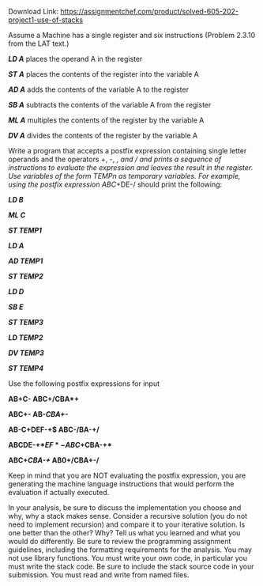 Download Link: https://assignmentchef.com/product/solved-605-202-project1-use-of-stacks
<br>



Assume a Machine has a single register and six instructions       (Problem 2.3.10 from the LAT text.)

<strong><em>LD       A</em></strong><em>         </em>places the operand A in the register<em>  </em>

<strong><em>ST       A</em></strong><em>         </em>places the contents of the register into the variable A

<strong><em>AD      A</em></strong><em>         </em>adds the contents of the variable A to the register

<strong><em>SB      A</em></strong><em>         </em>subtracts the contents of the variable A from the register

<strong><em>ML      A</em></strong>         multiples the contents of the register by the variable A

<strong><em>DV      A</em></strong>         divides the contents of the register by the variable A




Write a program that accepts a postfix expression containing single letter operands and the operators +, -, *, and / and prints a sequence of instructions to evaluate the expression and leaves the result in the register. Use variables of the form <em>TEMPn</em> as temporary variables. For example, using the postfix expression ABC*+DE-/ should print the following:




<strong><em>LD       B </em></strong>

<strong><em>ML      C </em></strong>

<strong><em>ST       TEMP1 </em></strong>

<strong><em>LD       A </em></strong>

<strong><em>AD      TEMP1 </em></strong>

<strong><em>ST       TEMP2 </em></strong>

<strong><em>LD       D </em></strong>

<strong><em>SB      E </em></strong>

<strong><em>ST       TEMP3 </em></strong>

<strong><em>LD       TEMP2 </em></strong>

<strong><em>DV      TEMP3 </em></strong>

<strong><em>ST       TEMP4 </em></strong>

<strong> </strong>

Use the following postfix expressions for input

<strong> </strong>

<strong>AB+C-                                                                        ABC+/CBA*+ </strong>

<strong>ABC+-                                                                        AB-*CBA+-* </strong>

<strong>AB-C+DEF-+$                                                          ABC-/BA-+/  </strong>

<strong>ABCDE-+$*EF*-                                                       ABC+$CBA-+*          </strong>

<strong>ABC+*CBA-+*                                                          AB0+/CBA+-/ </strong>

<strong>             </strong>

Keep in mind that you are NOT evaluating the postfix expression, you are generating the machine language instructions that would perform the evaluation if actually executed.




In your analysis, be sure to discuss the implementation you choose and why, why a stack makes sense.  Consider a recursive solution (you do not need to implement recursion) and compare it to your iterative solution. Is one better than the other? Why? Tell us what you learned and what you would do differently. Be sure to review the programming assignment guidelines, including the formatting requirements for the analysis. You may not use library functions. You must write your own code, in particular you must write the stack code.  Be sure to include the stack source code  in your suibmission. You must read and write from named files.